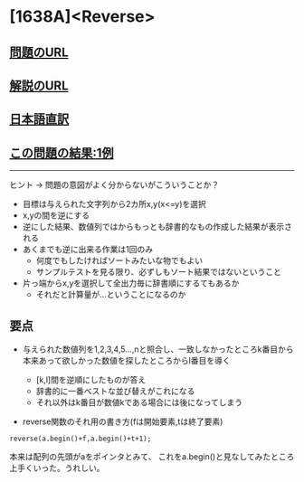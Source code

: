 # \[1638A\]\<Reverse\>

## [問題のURL](https://codeforces.com/problemset/problem/1638/A)

## [解説のURL](https://codeforces.com/blog/entry/99942)

## [日本語直訳](https://akimovich.hateblo.jp/entry/2022/03/06/154655)
## [この問題の結果:1例](https://codeforces.com/contest/1638/submission/146364017)

<!---- 「問題の結果の見方」
 PROBLEMS→問題番号一覧→回答者数→accepted＋言語をセレクトする 
 ---->

-----
ヒント → 問題の意図がよく分からないがこういうことか？

+ 目標は与えられた文字列から2カ所x,y(x<=y)を選択
+ x,yの間を逆にする
+ 逆にした結果、数値列ではからもっとも辞書的なもの作成した結果が表示される
+ あくまでも逆に出来る作業は1回のみ
    + 何度でもしたければソートみたいな物でもよい
    + サンプルテストを見る限り、必ずしもソート結果ではないということ
+ 片っ端からx,yを選択して全出力毎に辞書順にするてもあるか
    + それだと計算量が…ということになるのか

## 要点

+ 与えられた数値列を1,2,3,4,5...,nと照合し、一致しなかったところk番目から本来あって欲しかった数値を探したところからl番目を導く
    + \[k,l\]間を逆順にしたものが答え
    + 辞書的に一番ベストな並び替えがこれになる
    + それ以外はk番目が数値kである場合には後になってしまう

+ reverse関数のそれ用の書き方(fは開始要素,tは終了要素)
```
reverse(a.begin()+f,a.begin()+t+1);
```
本来は配列の先頭がaをポインタとみて、
これをa.begin()と見なしてみたところ上手くいった。うれしい。
